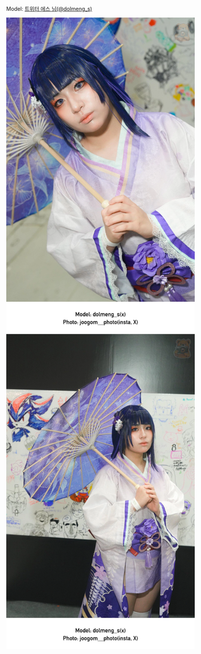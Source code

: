 ﻿---
dddd: 2024.08.18 팝콘 일
nickname: 에스
sns_type: x
sns_id: dolmeng_s
---

<a name="dolmeng_s"></a>
Model: <a href="https://x.com/dolmeng_s" target="_blank">트위터 에스 님(@dolmeng_s)</a>

![GVfP9TJa0AAiyim.webp](/assets/img/2024/08-18/에스/GVfP9TJa0AAiyim.webp)
![GVfP9ZkX0AAhjEz.webp](/assets/img/2024/08-18/에스/GVfP9ZkX0AAhjEz.webp)